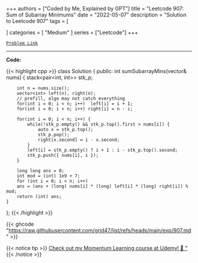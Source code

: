 
+++
authors = ["Coded by Me, Explained by GPT"]
title = "Leetcode 907: Sum of Subarray Minimums"
date = "2022-05-07"
description = "Solution to Leetcode 907"
tags = [
    
]
categories = [
    "Medium"
]
series = ["Leetcode"]
+++



[`Problem Link`](https://leetcode.com/problems/sum-of-subarray-minimums/description/)

---

**Code:**

{{< highlight cpp >}}
class Solution {
public:
    int sumSubarrayMins(vector<int>& nums) {
        stack<pair<int, int>> stk_p;

        int n = nums.size();
        vector<int> left(n), right(n);
        // prefill, algo may not catch everything
        for(int i = 0; i < n; i++)  left[i] = i + 1;
        for(int i = 0; i < n; i++) right[i] = n - i;

        for(int i = 0; i < n; i++) {
            while(!stk_p.empty() && stk_p.top().first > nums[i]) {
                auto x = stk_p.top();
                stk_p.pop();
                right[x.second] = i - x.second;
            }
            left[i] = stk_p.empty() ? i + 1 : i - stk_p.top().second;
            stk_p.push({ nums[i], i });
        }
        
        long long ans = 0;
        int mod = (int) 1e9 + 7;
        for (int i = 0; i < n; i++)
        ans = (ans + (long) nums[i] * (long) left[i] * (long) right[i]) % mod;
        return (int) ans;
    }
};
{{< /highlight >}}

{{< ghcode "https://raw.githubusercontent.com/grid47/list/refs/heads/main/exp/907.md" >}}

{{< notice tip >}}
[Check out my Momentum Learning course at Udemy! 🚀 "](https://www.udemy.com/course/blind-75-the-data-structures-and-algorithms-essentials/)
{{< /notice >}}

